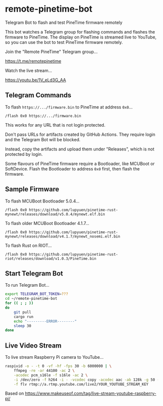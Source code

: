 # remote-pinetime-bot
Telegram Bot to flash and test PineTime firmware remotely

This bot watches a Telegram group for flashing commands and flashes the firmware to PineTime. The display on PineTime is streamed live to YouTube, so you can use the bot to test PineTime firmware remotely.

Join the "Remote PineTime" Telegram group...

https://t.me/remotepinetime

Watch the live stream...

https://youtu.be/1V_eLd3G_AA

## Telegram Commands

To flash `https://.../firmware.bin` to PineTime at address `0x0`...

```
/flash 0x0 https://.../firmware.bin
```

This works for any URL that is not login protected.

Don't pass URLs for artifacts created by GitHub Actions. They require login and the Telegram Bot will be blocked.

Instead, copy the artifacts and upload them under "Releases", which is not protected by login.

Some flavours of PineTime firmware require a Bootloader, like MCUBoot or SoftDevice. Flash the Bootloader to address `0x0` first, then flash the firmware.

## Sample Firmware

To flash MCUBoot Bootloader 5.0.4...

```
/flash 0x0 https://github.com/lupyuen/pinetime-rust-mynewt/releases/download/v5.0.4/mynewt.elf.bin
```

To flash older MCUBoot Bootloader 4.1.7...

```
/flash 0x0 https://github.com/lupyuen/pinetime-rust-mynewt/releases/download/v4.1.7/mynewt_nosemi.elf.bin
```

To flash Rust on RIOT...

```
/flash 0x0 https://github.com/lupyuen/pinetime-rust-riot/releases/download/v1.0.3/PineTime.bin
```

## Start Telegram Bot

To run Telegram Bot...

```bash
export TELEGRAM_BOT_TOKEN=???
cd ~/remote-pinetime-bot
for (( ; ; ))
do
    git pull
    cargo run
    echo "---------ERROR--------"
    sleep 30
done
```

## Live Video Stream

To live stream Raspberry Pi camera to YouTube...

```bash
raspivid -o - -t 0 -vf -hf -fps 30 -b 6000000 | \
    ffmpeg -re -ar 44100 -ac 2 \
    -acodec pcm_s16le -f s16le -ac 2 \
    -i /dev/zero -f h264 -i - -vcodec copy -acodec aac -ab 128k -g 50 -strict experimental \
    -f flv rtmp://a.rtmp.youtube.com/live2/YOUR_YOUTUBE_STREAM_KEY
```

Based on https://www.makeuseof.com/tag/live-stream-youtube-raspberry-pi/
